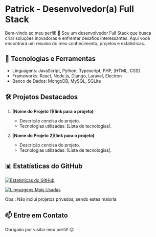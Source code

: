 # Patrick - Desenvolvedor(a) Full Stack

Bem-vindo ao meu perfil! 👋 Sou um desenvolvedor Full Stack que busca criar soluções inovadoras e enfrentar desafios interessantes. Aqui você encontrará um resumo do meu conhecimento, projetos e estatísticas.

## 🚀 Tecnologias e Ferramentas

- Linguagens: JavaScript, Python, Typescript, PHP, [HTML, CSS]
- Frameworks: React, Node.js, Django, Laravel, Electron
- Banco de Dados: MongoDB, MySQL, SQLite

<!--
## 🌱 Atualmente Aprendendo

Estou atualmente focado em aprimorar minhas habilidades e conhecimentos
-->
## 🛠️ Projetos Destacados

1. **[Nome do Projeto 1](link para o projeto)**
   - Descrição concisa do projeto.
   - Tecnologias utilizadas: [Lista de tecnologias].

2. **[Nome do Projeto 2](link para o projeto)**
   - Descrição concisa do projeto.
   - Tecnologias utilizadas: [Lista de tecnologias].

## 📊 Estatísticas do GitHub

[![Estatísticas do GitHub](https://github-readme-stats.vercel.app/api?username=PatrickFS18&show_icons=true&count_private=true&hide=stars)](https://github.com/PatrickFS18)

[![Linguagens Mais Usadas](https://github-readme-stats.vercel.app/api/top-langs/?username=PatrickFS18&layout=compact)](https://github.com/PatrickFS18)

Obs.: Não inclui projetos privados, sendo estes maioria
## 📫 Entre em Contato
<!--
- LinkedIn: [Seu Nome no LinkedIn](link do seu perfil)
-->
Obrigado por visitar meu perfil! 😊
